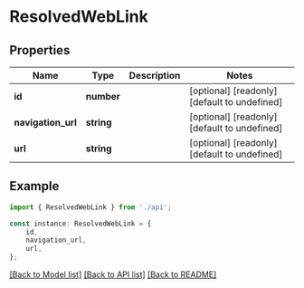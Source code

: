 # ResolvedWebLink


## Properties

Name | Type | Description | Notes
------------ | ------------- | ------------- | -------------
**id** | **number** |  | [optional] [readonly] [default to undefined]
**navigation_url** | **string** |  | [optional] [readonly] [default to undefined]
**url** | **string** |  | [optional] [readonly] [default to undefined]

## Example

```typescript
import { ResolvedWebLink } from './api';

const instance: ResolvedWebLink = {
    id,
    navigation_url,
    url,
};
```

[[Back to Model list]](../README.md#documentation-for-models) [[Back to API list]](../README.md#documentation-for-api-endpoints) [[Back to README]](../README.md)
